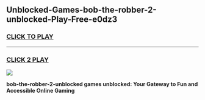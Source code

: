 
## Unblocked-Games-bob-the-robber-2-unblocked-Play-Free-e0dz3
<h3>
<a href="https://premium76.site?title=bob-the-robber-2-unblocked&ref=12A">CLICK TO PLAY</a></h3>
<hr>

<h3>
<a href="https://premium76.site?title=bob-the-robber-2-unblocked&ref=12A">CLICK 2 PLAY</a>
  
</h3>

<a href="https://premium76.site?title=bob-the-robber-2-unblocked&ref=12A"><img src="https://clearcache.store/games.png"></a>


**bob-the-robber-2-unblocked games unblocked: Your Gateway to Fun and Accessible Online Gaming**
